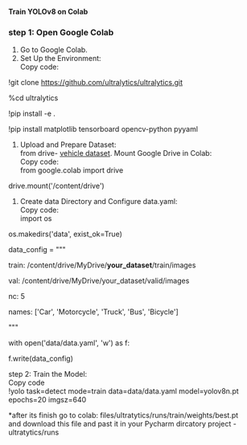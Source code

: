 **Train YOLOv8 on Colab**

### step 1: Open Google Colab

1. Go to Google Colab.
2. Set Up the Environment:  
    Copy code:

!git clone <https://github.com/ultralytics/ultralytics.git>

%cd ultralytics

!pip install -e .

!pip install matplotlib tensorboard opencv-python pyyaml

1. Upload and Prepare Dataset:  
    from drive- [vehicle dataset](https://drive.google.com/drive/folders/1pZCMqynetfxrJ4FVlMBgN1FKWcNBCD9b?usp=drive_link). Mount Google Drive in Colab:  
    Copy code:  
    from google.colab import drive

drive.mount('/content/drive')

1. Create data Directory and Configure data.yaml:  
    Copy code:  
    import os

os.makedirs('data', exist_ok=True)

data_config = """

train: /content/drive/MyDrive/**your_dataset**/train/images

val: /content/drive/MyDrive/your_dataset/valid/images

nc: 5

names: \['Car', 'Motorcycle', 'Truck', 'Bus', 'Bicycle'\]

"""

with open('data/data.yaml', 'w') as f:

f.write(data_config)

step 2: Train the Model:  
Copy code  
!yolo task=detect mode=train data=data/data.yaml model=yolov8n.pt epochs=20 imgsz=640

\*after its finish go to colab: files/ultratytics/runs/train/weights/best.pt  
and download this file and past it in your Pycharm dircatory project - ultratytics/runs
